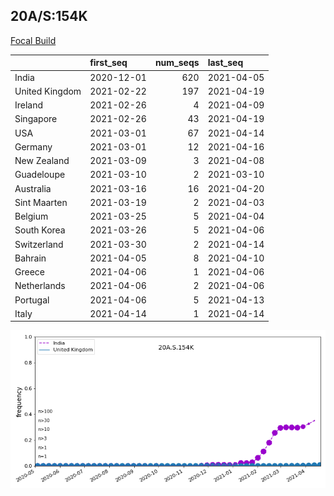 

## 20A/S:154K
[Focal Build](https://nextstrain.org/groups/neherlab/ncov/20A.S.154K.S.478K)

|                | first_seq   |   num_seqs | last_seq   |
|:---------------|:------------|-----------:|:-----------|
| India          | 2020-12-01  |        620 | 2021-04-05 |
| United Kingdom | 2021-02-22  |        197 | 2021-04-19 |
| Ireland        | 2021-02-26  |          4 | 2021-04-09 |
| Singapore      | 2021-02-26  |         43 | 2021-04-19 |
| USA            | 2021-03-01  |         67 | 2021-04-14 |
| Germany        | 2021-03-01  |         12 | 2021-04-16 |
| New Zealand    | 2021-03-09  |          3 | 2021-04-08 |
| Guadeloupe     | 2021-03-10  |          2 | 2021-03-10 |
| Australia      | 2021-03-16  |         16 | 2021-04-20 |
| Sint Maarten   | 2021-03-19  |          2 | 2021-04-03 |
| Belgium        | 2021-03-25  |          5 | 2021-04-04 |
| South Korea    | 2021-03-26  |          5 | 2021-04-06 |
| Switzerland    | 2021-03-30  |          2 | 2021-04-14 |
| Bahrain        | 2021-04-05  |          8 | 2021-04-10 |
| Greece         | 2021-04-06  |          1 | 2021-04-06 |
| Netherlands    | 2021-04-06  |          2 | 2021-04-06 |
| Portugal       | 2021-04-06  |          5 | 2021-04-13 |
| Italy          | 2021-04-14  |          1 | 2021-04-14 |

![Overall trends 20A.S.154K](/overall_trends_figures/overall_trends_20A.S.154K.png)